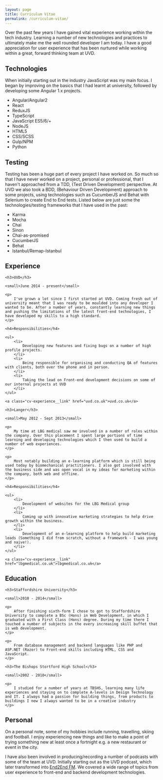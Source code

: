 ```yaml
---
layout: page
title: Curriculum Vitae
permalink: /curriculum-vitae/
---
```


Over the past few years I have gained vital experience working within the tech industry. Learning a number of new technologies and practices to ultimately make me the well rounded developer I am today. I have a good appreciation for user experience that has been nurtured while working within a great, forward thinking team at UVD.

## Technologies

When initially starting out in the industry JavaScript was my main focus. I began by improving on the basics that I had learnt at university, followed by developing some Angular 1.x projects.

- Angular/Angular2
- React
- ReduxJS
- TypeScript
- JavaScript ES5/6/+
- NodeJS
- HTML5
- CSS/SCSS
- Gulp/NPM
- Python

## Testing

Testing has been a huge part of every project I have worked on. So much so that I have never worked on a project, personal or professional, that I haven't approached from a TDD, (Test Driven Development) perspective. At UVD we also took a BDD, (Behaviour Driven Development) approach to some projects, using technologies such as CucumberJS and Behat with Selenium to create End to End tests. Listed below are just some the technologies/testing frameworks that I have used in the past:

- Karma
- Mocha
- Chai
- Sinon
- Chai-as-promised
- CucumberJS
- Behat
- Istanbul/Remap-Istanbul

## Experience


<div class="cv-experience cv-experience--uvd">

    <h3>UVD</h3>

    <small>June 2014 - present</small>

    <p>
        I've grown a lot since I first started at UVD. Coming fresh out of university meant that I was ready to be moulded into any developer I wanted to be. After a number of years, constantly learning new things and pushing the limitations of the latest front-end technologies, I have developed my skills to a high standard.
    </p>

    <h4>Responsibilities</h4>

    <ul>
        <li>
            Developing new features and fixing bugs on a number of high profile projects.
        </li>
        <li>
            Being responsible for organising and conducting QA of features with clients, both over the phone and in person.
        </li>
        <li>
            Taking the lead on Front-end development decisions on some of our internal projects at UVD
        </li>
    </ul>

    <a class="cv-experience__link" href="uvd.co.uk">uvd.co.uk</a>

</div>
<div class="cv-experience cv-experience--langer">

    <h3>Langer</h3>

    <small>May 2012 - Sept 2013</small>

    <p>
        My time at LBG medical saw me involved in a number of roles within the company. Over this placement I spent large portions of time learning and developing technologies which I then used to build a number of web experiences.
    </p>

    <p>
        Most notably building an e-learning platform which is still being used today by biomechanical practitioners. I also got involved with the business side and was open vocal in my ideas for marketing within the company, both web and offline.
    </p>

    <h4>Responsibilities</h4>

    <ul>
        <li>
            Development of websites for the LBG Medical group
        </li>
        <li>
            Coming up with innovative marketing strategies to help drive growth within the business.
        </li>
        <li>
            Development of an e-learning platform to help build marketing leads (Something I did from scratch, without a framework - I was young and naive!).
        </li>
    </ul>

    <a class="cv-experience__link" href="lbgmedical.co.uk">lbgmedical.co.uk</a>

</div>
<h2>Education</h2>

<div class="cv-education cv-education--staffs">

    <h3>Staffordshire University</h3>

    <small>2010 - 2014</small>

    <p>
        After finishing sixth-form I chose to got to Staffordshire University to complete a BSc (Hons) in Web Development, in which I graduated with a First Class (Hons) degree. During my time there I touched a number of subjects in the every increasing skill buffet that is web development.
    </p>

    <p>
        From database management and backend languages like PHP and ASP.NET (Razor) to Front-end skills including HTML, CSS and JavaScript.
    </p>

</div>
<div class="cv-education cv-education--tbshs">

    <h3>The Bishops Stortford High School</h3>

    <small>2002 - 2010</small>

    <p>
        I studied for a number of years at TBSHS, learning many life experiences and staying on to complete A-levels in Design Technology and IT. I always had a passion for building things, from products to buildings I new I always wanted to be in a creative industry
    </p>

</div>

## Personal

On a personal note, some of my hobbies include running, travelling, skiing and football. I enjoy experiencing new things and like to make a point of trying something new at least once a fortnight e.g. a new restaurant or event in the city.

I have also been involved in producing/recording a number of podcasts with some of the team at UVD. Initially starting out as the UVD podcast, which later transformed into [End2End FM][end-to-end]. We covered a wide range of topics from user experience to front-end and backend development technologies.

[end-to-end]: http://www.endtoend.fm/
